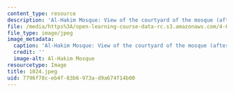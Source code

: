```yaml
---
content_type: resource
description: 'Al-Hakim Mosque: View of the courtyard of the mosque (after restoration).'
file: /media/https%3A/open-learning-course-data-rc.s3.amazonaws.com/4-615-the-architecture-of-cairo-spring-2002/7796f78ceb4f83b6973ad9a674f14b00_1024.jpeg
file_type: image/jpeg
image_metadata:
  caption: 'Al-Hakim Mosque: View of the courtyard of the mosque (after restoration).'
  credit: ''
  image-alt: Al-Hakim Mosque
resourcetype: Image
title: 1024.jpeg
uid: 7796f78c-eb4f-83b6-973a-d9a674f14b00
---
```

